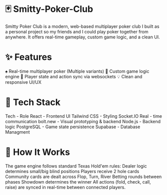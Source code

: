 # 🃏 Smitty-Poker-Club

Smitty Poker Club is a modern, web-based multiplayer poker club I built as a personal project so my friends and I could play poker together from anywhere. It offers real-time gameplay, custom game logic, and a clean UI.


# ✨ Features
♠️ Real-time multiplayer poker (Multiple variants)
🧠 Custom game logic engine
🔐 Player state and action sync via websockets
💡 Clean and responsive UI/UX


# 🚀 Tech Stack
Tech - Role
React	- Frontend UI
Tailwind CSS - Styling
Socket.IO	Real - time communication
bolt.new -	Visual prototyping & backend
Node.js - Backend logic
PostgreSQL - Game state persistence
Supabase - Database Managment


# 🧩 How It Works
The game engine follows standard Texas Hold'em rules:
Dealer logic determines small/big blind positions
Players receive 2 hole cards
Community cards are dealt across Flop, Turn, River
Betting rounds between phases
Showdown determines the winner
All actions (fold, check, call, raise) are synced in real-time between connected players.

